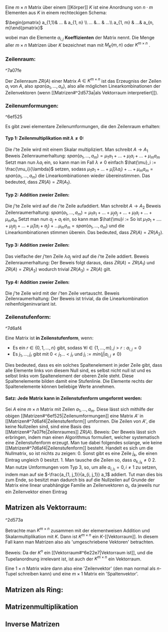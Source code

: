 Eine $m \times n$ Matrix über einem [[Körper]] $K$ ist eine Anordnung von $n \cdot m$ Elementen aus $K$ in einem rechteckigen Schema:

$\begin{pmatrix} a_{1,1}& ... & a_{1, n} \\ ... &... & ...\\ a_{1, m} & ...& a_{n, m}\end{pmatrix}$ 

wobei man die Elemente $a_{i, j}$ **Koeffizienten** der Matrix nennt. Die Menge aller $m \times n$ Matrizen über $K$ bezeichnet man mit $M_K (m, n)$ oder $K^{m \times n}$ .
### Zeilenraum:

^7a07fe

Der Zeilenraum $ZR(A)$ einer Matrix $A \in K^{m \times n}$ ist das Erzeugniss der Zeilen $a_i$ von $A$, also $span(a_1, ..., a_n)$, also alle möglichen Linearkombinationen der Zeilenvektoren (wenn [[Matrizen#^2d573a|als Vektorraum interpretiert]]).
### Zeilenumformungen:

^6ef525

Es gibt zwei elementare Zeilenumformungen, die den Zeilenraum erhalten:
#### Typ 1: Zeilenmultiplikation mit $\lambda \neq 0$:
Die $i$'te Zeile wird mit einem Skalar multipliziert. Man schreibt $A \rightarrow A_1$
Beweis Zeilenraumerhaltung:
	$span(a_1, ..., a_m) = \mu_1 a_1 + ... + \mu_i a_i + ... + \mu_m a_m$
	Setzt man nun $\lambda a_i$ ein, so kann man im Fall $\lambda \neq 0$ einfach $\hat{\mu}_i := \frac{\mu_i}{\lambda}$ setzen, sodass
	$\mu_1 a_1 + ... + \hat{\mu}_i (\lambda a_i) + ... + \mu_m a_m = span(a_1, ..., a_m)$ die Linearkombinationen wieder übereinstimmen.
Das bedeuted, dass $ZR(A) = ZR(A_1)$.
#### Typ 2: Addition zweier Zeilen:
Die $j$'te Zeile wird auf die $i$'te Zeile aufaddiert. Man schreibt $A \rightarrow A_2$
Beweis Zeilenraumerhaltung:
$span(a_1, ..., a_m) = \mu_1 a_1 + ... + \mu_j a_j + ... +\mu_i a_i + ... + \mu_m a_m$
	Setzt man nun $a_j + a_i$  ein, so kann man $\hat{\mu}_i_ := 
	So ist $\mu_1 a_1 + .... + \mu_j a_j + ... + \hat{\mu}_i (a_i + a_j) + ... \mu_m a_m = span(a_1, ..., a_m)$ 
	und die Linearkombinationen stimmen überein.
Das bedeuted, dass $ZR(A) = ZR(A_2)$.

#### Typ 3: Addition zweier Zeilen:
Das vielfache der $j$'ten Zeile $\lambda a_j$ wird auf die $i$'te Zeile addiert. 
Beweis Zeilenraumerhaltung:
	Der Beweis folgt daraus, dass $ZR(A) = ZR(A_1)$ und $ZR(A) = ZR(A_2)$ wodurch trivial $ZR(A_3) = ZR(A)$ gilt.

#### Typ 4: Addition zweier Zeilen:
Die $j$'te Zeile wird mit der $i$'ten Zeile vertauscht.
Beweis Zeilenraumerhaltung:
	Der Beweis ist trivial, da die Linearkombination reihenfolgeninvariant ist.

### Zeilenstufenform:

^7d6af4

Eine Matrix ist **in Zeilenstufenform**, wenn:
- Es ein $r \in \{0, 1, ..., n \}$ gibt, sodass  $\forall i \in \{1, ..., m\}, j > r: a_{i, j} = 0$
- Es $j_1, ..., j_r$ gibt mit $0 < j_1 ... < j_r$ und $j_i := min\{j | a_{i, j} \neq 0 \}$ 

Dies bedeuted, dass es ein solches Spaltenelement in jeder Zeile gibt, dass alle Elemente links von diesem Null sind, es selbst nicht null ist und es selbst links vom Spaltenelement der oberen Zeile steht. Diese Spaltenelemente bilden damit eine Stufenlinie.
Die Elemente rechts der Spaltenelemente können beliebige Werte annehmen.

#### Satz: Jede Matrix kann in Zeilenstufenform umgeformt werden:
Sei $A$ eine $m \times n$ Matrix mit Zeilen $a_1, ..., a_m$. Diese lässt sich mithilfe der obigen [[Matrizen#^6ef525|Zeilenumformungen]]  eine Matrix $A'$ in [[Matrizen#^7d6af4|Zeilenstufenform]] umformen. Die Zeilen von $A'$, die keine Nullzeilen sind, sind eine Basis des [[Matrizen#^7a07fe|Zeilenraumes]] $ZR(A)$.
Beweis:
	Der Beweis lässt sich erbringen, indem man einen Algorithmus formuliert, welcher systematisch eine Zeilenstufenform erzeugt. Man tue dabei folgendes solange, wie keine [[Matrizen#^7d6af4|Zeilenstufenform]] besteht. Handelt es sich um die Nullmatrix, so ist nichts zu zeigen:
	0. Sonst gibt es eine Zeile $j_k$, die einen Eintrag ungleich 0 besitzt. 
	1. Man tausche die Zeilen so, dass $a_{k, j_k} \neq 0$
	2. Man nutze Umformungen vom Typ 3, so, um alle $a_{i, j_1} = 0, i \neq 1$ zu setzen, indem man auf sie $-\frac{a_{1, j_1}}{a_{i, j_1}} a_1$ addiert.
	Tut man dies bis zum Ende, so besitzt man dadurch bis auf die Nullzeilen auf Grunde der Matrix eine linear unabhängige Familie an Zeilenvektoren $a_i$, da jeweils nur ein Zeilenvektor einen Eintrag 
## Matrizen als Vektorraum:

^2d573a

Betrachte man $K^{m \times n}$ zusammen mit der elementweisen Addition und Skalarmultiplikation mit $K$. Dann ist $K^{m \times n}$ ein $K$-[[Vektorraum]]. In diesem Fall kann man Matrizen also als 'umgeschriebene Vektoren' betrachten.

Beweis:
	Da der $K^n$ ein [[Vektorraum#^6e22e7|Vektorraum ist]], und die Tupelanordnung irrelevant ist, ist auch der $K^{m \times n}$ ein Vektorraum.

Eine $1 \times n$ Matrix wäre dann also eine 'Zeilenvektor' (den man normal als $n$-Tupel schreiben kann) und eine $m \times 1$ Matrix ein 'Spaltenvektor'. 
## Matrizen als Ring:
## Matrizenmultiplikation

## Inverse Matrizen

 